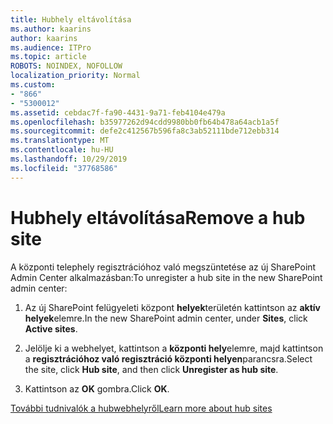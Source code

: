 ```yaml
---
title: Hubhely eltávolítása
ms.author: kaarins
author: kaarins
ms.audience: ITPro
ms.topic: article
ROBOTS: NOINDEX, NOFOLLOW
localization_priority: Normal
ms.custom:
- "866"
- "5300012"
ms.assetid: cebdac7f-fa90-4431-9a71-feb4104e479a
ms.openlocfilehash: b35977262d94cdd9980bb0fb64b478a64acb1a5f
ms.sourcegitcommit: defe2c412567b596fa8c3ab52111bde712ebb314
ms.translationtype: MT
ms.contentlocale: hu-HU
ms.lasthandoff: 10/29/2019
ms.locfileid: "37768586"
---
```

# <a name="remove-a-hub-site"></a><span data-ttu-id="e91a9-102">Hubhely eltávolítása</span><span class="sxs-lookup"><span data-stu-id="e91a9-102">Remove a hub site</span></span>

<span data-ttu-id="e91a9-103">A központi telephely regisztrációhoz való megszüntetése az új SharePoint Admin Center alkalmazásban:</span><span class="sxs-lookup"><span data-stu-id="e91a9-103">To unregister a hub site in the new SharePoint admin center:</span></span>
  
1. <span data-ttu-id="e91a9-104">Az új SharePoint felügyeleti központ **helyek**területén kattintson az **aktív helyek**elemre.</span><span class="sxs-lookup"><span data-stu-id="e91a9-104">In the new SharePoint admin center, under **Sites**, click **Active sites**.</span></span>

2. <span data-ttu-id="e91a9-105">Jelölje ki a webhelyet, kattintson a **központi hely**elemre, majd kattintson a **regisztrációhoz való regisztráció központi helyen**parancsra.</span><span class="sxs-lookup"><span data-stu-id="e91a9-105">Select the site, click **Hub site**, and then click **Unregister as hub site**.</span></span>

3. <span data-ttu-id="e91a9-106">Kattintson az **OK** gombra.</span><span class="sxs-lookup"><span data-stu-id="e91a9-106">Click **OK**.</span></span>

[<span data-ttu-id="e91a9-107">További tudnivalók a hubwebhelyről</span><span class="sxs-lookup"><span data-stu-id="e91a9-107">Learn more about hub sites</span></span>](https://support.office.com/article/what-is-a-sharepoint-hub-site-fe26ae84-14b7-45b6-a6d1-948b3966427f)
  